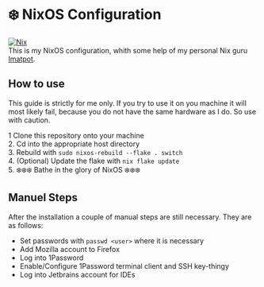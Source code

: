# ❄️ NixOS Configuration
[![Nix](https://img.shields.io/badge/built%20with-Nix-5277C3.svg?style=flat-square&logo=NixOS&logoColor=white)](https://nixos.org)  
This is my NixOS configuration, whith some help of my personal Nix guru  [Imatpot](https://github.com/imatpot/dotfiles).

## How to use
This guide is strictly for me only. If you try to use it on you machine it will most likely fail, because you do not have the same hardware as I do. So use with caution. 

1 Clone this repository onto your machine  
2. Cd into the appropriate host directory  
3. Rebuild with `sudo nixos-rebuild --flake . switch`   
4. (Optional) Update the flake with `nix flake update`  
5. ❄️❄️❄️ Bathe in the glory of NixOS ❄️❄️❄️  

## Manuel Steps
After the installation a couple of manual steps are still necessary. They are as follows:
- Set passwords with `passwd <user>` where it is necessary 
- Add Mozilla account to Firefox
- Log into 1Password
- Enable/Configure 1Password terminal client and SSH key-thingy
- Log into Jetbrains account for IDEs